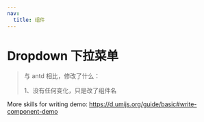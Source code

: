 ```yaml
---
nav:
  title: 组件
---
```


# Dropdown 下拉菜单

> 与 antd 相比，修改了什么：
>
> 1、没有任何变化，只是改了组件名

More skills for writing demo: https://d.umijs.org/guide/basic#write-component-demo

